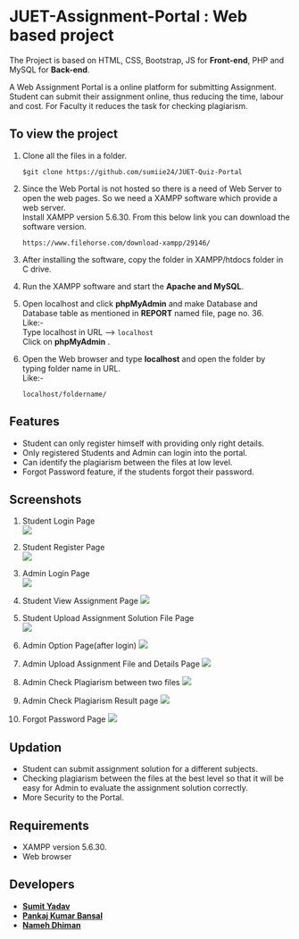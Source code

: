 # JUET-Assignment-Portal : Web based project
The Project is based on HTML, CSS, Bootstrap, JS for **Front-end**, PHP and MySQL for **Back-end**.    

A Web Assignment Portal is a online platform for submitting Assignment. Student can submit their assignment online, thus reducing the time, labour and cost. For Faculty it reduces the task for checking plagiarism.

## To view the project
1. Clone all the files in a folder.
  
    ```
    $git clone https://github.com/sumiie24/JUET-Quiz-Portal
    ```
2. Since the Web Portal is not hosted so there is a need of Web Server to open the web pages. So we need a XAMPP software which provide    a web server.  
   Install XAMPP version 5.6.30.
   From this below link you can download the software version.  
    ```
    https://www.filehorse.com/download-xampp/29146/
    ```
3. After installing the software, copy the folder in XAMPP/htdocs folder in C drive.
4. Run the XAMPP software and start the **Apache and MySQL**.
5. Open localhost and click **phpMyAdmin** and make Database and Database table as mentioned in **REPORT** named file, page no. 36.  
   Like:-   
       Type localhost in URL --> ``` localhost ```  
       Click on **phpMyAdmin** .
6. Open the Web browser and type **localhost** and open the folder by typing folder name in  URL.  
   Like:-
      ```
      localhost/foldername/
      ```    
      
      
## Features
* Student can only register himself with providing only right details.
* Only registered Students and Admin can login into the portal.
* Can identify the plagiarism between the files at low level.
* Forgot Password feature, if the students forgot their password.


## Screenshots
1. Student Login Page  
        <img src="https://github.com/sumiie24/JUET-Assignment-Portal/blob/master/screenshots/student%20login.png" />

2. Student Register Page  
        <img src="https://github.com/sumiie24/JUET-Assignment-Portal/blob/master/screenshots/register%20page.png" />

3. Admin Login Page  
        <img src="https://github.com/sumiie24/JUET-Assignment-Portal/blob/master/screenshots/admin%20login.png" />

4. Student View Assignment Page 
        <img src="https://github.com/sumiie24/JUET-Assignment-Portal/blob/master/screenshots/student%20view%20assignment%20page.png" />

5. Student Upload Assignment Solution File Page  
        <img src="https://github.com/sumiie24/JUET-Assignment-Portal/blob/master/screenshots/student%20upload%20assignment%20page.png" />

6. Admin Option Page(after login) 
       <img src="https://github.com/sumiie24/JUET-Assignment-Portal/blob/master/screenshots/admin%20option%20page.png" />

7. Admin Upload Assignment File and Details Page
       <img src="https://github.com/sumiie24/JUET-Assignment-Portal/blob/master/screenshots/admin%20upload%20assignment%20page.png" />
       
8. Admin Check Plagiarism between two files
       <img src="https://github.com/sumiie24/JUET-Assignment-Portal/blob/master/screenshots/check%20plag%20page.png" />

9. Admin Check Plagiarism Result page
       <img src="https://github.com/sumiie24/JUET-Assignment-Portal/blob/master/screenshots/plag%20found%20page.png" />
       
10. Forgot Password Page
       <img src="https://github.com/sumiie24/JUET-Assignment-Portal/blob/master/screenshots/forgot%20password%20page.png" />
       
## Updation
* Student can submit assignment solution for a different subjects.  
* Checking plagiarism between the files at the best level so that it will be easy for Admin to evaluate the assignment solution correctly.
* More Security to the Portal.


## Requirements
* XAMPP version 5.6.30.
* Web browser


## Developers
* **[Sumit Yadav](https://www.linkedin.com/in/sumiie24/)**
* **[Pankaj Kumar Bansal](https://www.facebook.com/pankaj.bansal.104)**
* **[Nameh Dhiman](https://www.facebook.com/yuvik.dhiman)**
